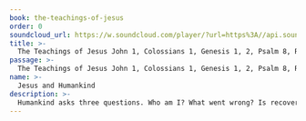 ```yaml
---
book: the-teachings-of-jesus
order: 0
soundcloud_url: https://w.soundcloud.com/player/?url=https%3A//api.soundcloud.com/tracks/
title: >-
  The Teachings of Jesus John 1, Colossians 1, Genesis 1, 2, Psalm 8, Romans 5, Matthew 15, John 8 - Jesus and Humankind
passage: >-
  The Teachings of Jesus John 1, Colossians 1, Genesis 1, 2, Psalm 8, Romans 5, Matthew 15, John 8
name: >-
  Jesus and Humankind
description: >-
  Humankind asks three questions. Who am I? What went wrong? Is recovery possible? Jesus answers.
---
```


